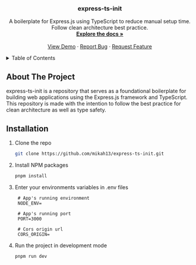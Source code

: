 
<!-- Improved compatibility of back to top link: See: https://github.com/othneildrew/Best-README-Template/pull/73 -->
<a name="readme-top"></a>
<!--
*** Thanks for checking out the Best-README-Template. If you have a suggestion
*** that would make this better, please fork the repo and create a pull request
*** or simply open an issue with the tag "enhancement".
*** Don't forget to give the project a star!
*** Thanks again! Now go create something AMAZING! :D
-->






<!-- PROJECT LOGO -->
<br />
<div align="center">


<h3 align="center">express-ts-init</h3>

  <p align="center">
    A boilerplate for Express.js using TypeScript to reduce manual setup time. Follow clean architecture best practice.
    <br />
    <a href="https://github.com/mikah13/express-ts-init"><strong>Explore the docs »</strong></a>
    <br />
    <br />
    <a href="https://github.com/mikah13/express-ts-init">View Demo</a>
    ·
    <a href="https://github.com/mikah13/express-ts-init/issues">Report Bug</a>
    ·
    <a href="https://github.com/mikah13/express-ts-init/issues">Request Feature</a>
  </p>
</div>


<!-- TABLE OF CONTENTS -->
<details>
  <summary>Table of Contents</summary>
  <ol>
    <li>
      <a href="#about-the-project">About The Project</a>
    </li>
    <li>
      <a href="#getting-started">Getting Started</a>
    </li>
 
  </ol>
</details>

<!-- ABOUT THE PROJECT -->
## About The Project

express-ts-init is a repository that serves as a foundational boilerplate for building web applications using the Express.js framework and TypeScript. This repository is made with the intention to follow the best practice for clean architecture as well as type safety.




## Installation


1. Clone the repo
   ```sh
   git clone https://github.com/mikah13/express-ts-init.git
   ```
2. Install NPM packages
   ```sh
   pnpm install
   ```
3. Enter your environments variables in .env files 
   ```
    # App's running environment
    NODE_ENV=

    # App's running port
    PORT=3000

    # Cors origin url
    CORS_ORIGIN=
   ```

4. Run the project in development mode
    ```sh
    pnpm run dev
    ```
